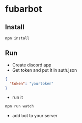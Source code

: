 # fubarbot

## Install 

``npm install``

## Run
* Create discord app
* Get token and put it in auth.json 
```json
{
  "token": "yourtoken"
}
```
* run it
```bash
npm run watch
```
* add bot to your server